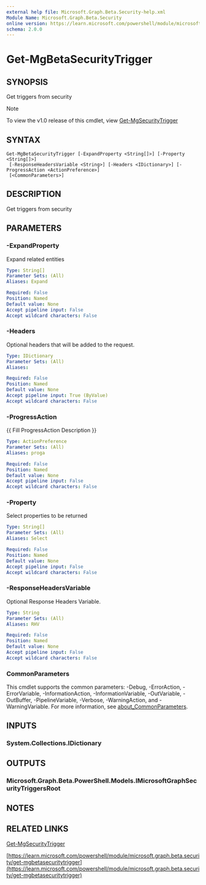 ```yaml
---
external help file: Microsoft.Graph.Beta.Security-help.xml
Module Name: Microsoft.Graph.Beta.Security
online version: https://learn.microsoft.com/powershell/module/microsoft.graph.beta.security/get-mgbetasecuritytrigger
schema: 2.0.0
---
```


# Get-MgBetaSecurityTrigger

## SYNOPSIS
Get triggers from security

> [!NOTE]
> To view the v1.0 release of this cmdlet, view [Get-MgSecurityTrigger](/powershell/module/Microsoft.Graph.Security/Get-MgSecurityTrigger?view=graph-powershell-1.0)

## SYNTAX

```
Get-MgBetaSecurityTrigger [-ExpandProperty <String[]>] [-Property <String[]>]
 [-ResponseHeadersVariable <String>] [-Headers <IDictionary>] [-ProgressAction <ActionPreference>]
 [<CommonParameters>]
```

## DESCRIPTION
Get triggers from security

## PARAMETERS

### -ExpandProperty
Expand related entities

```yaml
Type: String[]
Parameter Sets: (All)
Aliases: Expand

Required: False
Position: Named
Default value: None
Accept pipeline input: False
Accept wildcard characters: False
```

### -Headers
Optional headers that will be added to the request.

```yaml
Type: IDictionary
Parameter Sets: (All)
Aliases:

Required: False
Position: Named
Default value: None
Accept pipeline input: True (ByValue)
Accept wildcard characters: False
```

### -ProgressAction
{{ Fill ProgressAction Description }}

```yaml
Type: ActionPreference
Parameter Sets: (All)
Aliases: proga

Required: False
Position: Named
Default value: None
Accept pipeline input: False
Accept wildcard characters: False
```

### -Property
Select properties to be returned

```yaml
Type: String[]
Parameter Sets: (All)
Aliases: Select

Required: False
Position: Named
Default value: None
Accept pipeline input: False
Accept wildcard characters: False
```

### -ResponseHeadersVariable
Optional Response Headers Variable.

```yaml
Type: String
Parameter Sets: (All)
Aliases: RHV

Required: False
Position: Named
Default value: None
Accept pipeline input: False
Accept wildcard characters: False
```

### CommonParameters
This cmdlet supports the common parameters: -Debug, -ErrorAction, -ErrorVariable, -InformationAction, -InformationVariable, -OutVariable, -OutBuffer, -PipelineVariable, -Verbose, -WarningAction, and -WarningVariable. For more information, see [about_CommonParameters](http://go.microsoft.com/fwlink/?LinkID=113216).

## INPUTS

### System.Collections.IDictionary
## OUTPUTS

### Microsoft.Graph.Beta.PowerShell.Models.IMicrosoftGraphSecurityTriggersRoot
## NOTES

## RELATED LINKS
[Get-MgSecurityTrigger](/powershell/module/Microsoft.Graph.Security/Get-MgSecurityTrigger?view=graph-powershell-1.0)

[https://learn.microsoft.com/powershell/module/microsoft.graph.beta.security/get-mgbetasecuritytrigger](https://learn.microsoft.com/powershell/module/microsoft.graph.beta.security/get-mgbetasecuritytrigger)





